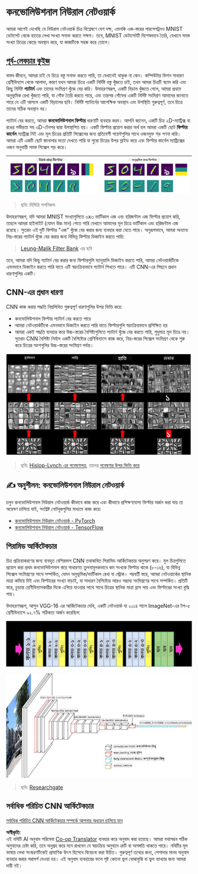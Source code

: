 <!--
CO_OP_TRANSLATOR_METADATA:
{
  "original_hash": "088837b42b7d99198bf62db8a42411e0",
  "translation_date": "2025-08-26T09:27:51+00:00",
  "source_file": "lessons/4-ComputerVision/07-ConvNets/README.md",
  "language_code": "bn"
}
-->
# কনভোলিউশনাল নিউরাল নেটওয়ার্ক

আমরা আগেই দেখেছি যে নিউরাল নেটওয়ার্ক চিত্র বিশ্লেষণে বেশ দক্ষ, এমনকি এক-স্তরের পারসেপট্রনও MNIST ডেটাসেট থেকে হাতের লেখা সংখ্যা সনাক্ত করতে সক্ষম। তবে, MNIST ডেটাসেটটি বিশেষভাবে তৈরি, যেখানে সমস্ত সংখ্যা চিত্রের কেন্দ্রে অবস্থান করে, যা কাজটিকে সহজ করে তোলে।

## [পূর্ব-লেকচার কুইজ](https://ff-quizzes.netlify.app/en/ai/quiz/13)

বাস্তব জীবনে, আমরা চাই যে চিত্রে বস্তু সনাক্ত করতে পারি, তা যেখানেই থাকুক না কেন। কম্পিউটার ভিশন সাধারণ শ্রেণীবিন্যাস থেকে আলাদা, কারণ যখন আমরা চিত্রে একটি নির্দিষ্ট বস্তু খুঁজতে চাই, তখন আমরা চিত্রটি স্ক্যান করি এবং কিছু নির্দিষ্ট **প্যাটার্ন** এবং তাদের সংমিশ্রণ খুঁজে বের করি। উদাহরণস্বরূপ, একটি বিড়াল খুঁজতে গেলে, আমরা প্রথমে অনুভূমিক রেখা খুঁজতে পারি, যা গোঁফ তৈরি করতে পারে, এবং তারপর গোঁফের একটি নির্দিষ্ট সংমিশ্রণ আমাদের জানাতে পারে যে এটি আসলে একটি বিড়ালের ছবি। নির্দিষ্ট প্যাটার্নের আপেক্ষিক অবস্থান এবং উপস্থিতি গুরুত্বপূর্ণ, তবে চিত্রে তাদের সঠিক অবস্থান নয়।

প্যাটার্ন বের করতে, আমরা **কনভোলিউশনাল ফিল্টার** ধারণাটি ব্যবহার করব। আপনি জানেন, একটি চিত্র ২D-ম্যাট্রিক্স বা রঙের গভীরতা সহ ৩D-টেনসর দ্বারা উপস্থাপিত হয়। একটি ফিল্টার প্রয়োগ করার অর্থ হল আমরা একটি ছোট **ফিল্টার কার্নেল** ম্যাট্রিক্স নিই এবং মূল চিত্রের প্রতিটি পিক্সেলের জন্য প্রতিবেশী পয়েন্টগুলির সাথে ওজনযুক্ত গড় গণনা করি। আমরা এটি একটি ছোট জানালার মতো দেখতে পারি যা পুরো চিত্রের উপর স্লাইড করে এবং ফিল্টার কার্নেল ম্যাট্রিক্সের ওজন অনুযায়ী সমস্ত পিক্সেল গড় করে।

![ভার্টিকাল এজ ফিল্টার](../../../../../translated_images/filter-vert.b7148390ca0bc356ddc7e55555d2481819c1e86ddde9dce4db5e71a69d6f887f.bn.png) | ![হরিজন্টাল এজ ফিল্টার](../../../../../translated_images/filter-horiz.59b80ed4feb946efbe201a7fe3ca95abb3364e266e6fd90820cb893b4d3a6dda.bn.png)
----|----

> ছবি: দিমিত্রি সশনিকভ

উদাহরণস্বরূপ, যদি আমরা MNIST সংখ্যাগুলিতে ৩x৩ ভার্টিকাল এজ এবং হরিজন্টাল এজ ফিল্টার প্রয়োগ করি, তাহলে আমরা হাইলাইট (যেমন উচ্চ মান) পেতে পারি যেখানে আমাদের মূল চিত্রে ভার্টিকাল এবং হরিজন্টাল এজ রয়েছে। সুতরাং এই দুটি ফিল্টার "এজ" খুঁজে বের করার জন্য ব্যবহার করা যেতে পারে। অনুরূপভাবে, আমরা অন্যান্য নিম্ন-স্তরের প্যাটার্ন খুঁজে বের করার জন্য বিভিন্ন ফিল্টার ডিজাইন করতে পারি:

> [Leung-Malik Filter Bank](https://www.robots.ox.ac.uk/~vgg/research/texclass/filters.html) এর ছবি

তবে, আমরা যদি কিছু প্যাটার্ন বের করার জন্য ফিল্টারগুলি ম্যানুয়ালি ডিজাইন করতে পারি, আমরা নেটওয়ার্কটিকে এমনভাবে ডিজাইন করতে পারি যাতে এটি স্বয়ংক্রিয়ভাবে প্যাটার্ন শিখতে পারে। এটি CNN-এর পিছনে প্রধান ধারণাগুলির একটি।

## CNN-এর প্রধান ধারণা

CNN কাজ করার পদ্ধতি নিম্নলিখিত গুরুত্বপূর্ণ ধারণাগুলির উপর ভিত্তি করে:

* কনভোলিউশনাল ফিল্টার প্যাটার্ন বের করতে পারে
* আমরা নেটওয়ার্কটিকে এমনভাবে ডিজাইন করতে পারি যাতে ফিল্টারগুলি স্বয়ংক্রিয়ভাবে প্রশিক্ষিত হয়
* আমরা একই পদ্ধতি ব্যবহার করে উচ্চ-স্তরের বৈশিষ্ট্যগুলিতে প্যাটার্ন খুঁজে বের করতে পারি, শুধুমাত্র মূল চিত্রে নয়। সুতরাং CNN বৈশিষ্ট্য নির্যাস একটি বৈশিষ্ট্যের শ্রেণিবিন্যাসে কাজ করে, নিম্ন-স্তরের পিক্সেল সংমিশ্রণ থেকে শুরু করে চিত্রের অংশগুলির উচ্চ-স্তরের সংমিশ্রণ পর্যন্ত।

![হায়ারারকিকাল ফিচার এক্সট্রাকশন](../../../../../translated_images/FeatureExtractionCNN.d9b456cbdae7cb643fde3032b81b2940e3cf8be842e29afac3f482725ba7f95c.bn.png)

> ছবি: [Hislop-Lynch এর গবেষণাপত্র](https://www.semanticscholar.org/paper/Computer-vision-based-pedestrian-trajectory-Hislop-Lynch/26e6f74853fc9bbb7487b06dc2cf095d36c9021d), তাদের [গবেষণার উপর ভিত্তি করে](https://dl.acm.org/doi/abs/10.1145/1553374.1553453)

## ✍️ অনুশীলন: কনভোলিউশনাল নিউরাল নেটওয়ার্ক

চলুন কনভোলিউশনাল নিউরাল নেটওয়ার্ক কীভাবে কাজ করে এবং কীভাবে প্রশিক্ষণযোগ্য ফিল্টার অর্জন করা যায় তা অন্বেষণ চালিয়ে যাই, সংশ্লিষ্ট নোটবুকগুলির মাধ্যমে কাজ করে:

* [কনভোলিউশনাল নিউরাল নেটওয়ার্ক - PyTorch](../../../../../lessons/4-ComputerVision/07-ConvNets/ConvNetsPyTorch.ipynb)
* [কনভোলিউশনাল নিউরাল নেটওয়ার্ক - TensorFlow](../../../../../lessons/4-ComputerVision/07-ConvNets/ConvNetsTF.ipynb)

## পিরামিড আর্কিটেকচার

চিত্র প্রক্রিয়াকরণের জন্য ব্যবহৃত বেশিরভাগ CNN তথাকথিত পিরামিড আর্কিটেকচার অনুসরণ করে। মূল চিত্রগুলিতে প্রয়োগ করা প্রথম কনভোলিউশনাল স্তরে সাধারণত তুলনামূলকভাবে কম সংখ্যক ফিল্টার থাকে (৮-১৬), যা বিভিন্ন পিক্সেল সংমিশ্রণের সাথে সম্পর্কিত, যেমন অনুভূমিক/ভার্টিকাল রেখা বা স্ট্রোক। পরবর্তী স্তরে, আমরা নেটওয়ার্কের স্থানিক মাত্রা কমিয়ে দিই এবং ফিল্টারের সংখ্যা বাড়াই, যা সাধারণ বৈশিষ্ট্যের আরও সম্ভাব্য সংমিশ্রণের সাথে সম্পর্কিত। প্রতিটি স্তরে, চূড়ান্ত শ্রেণীবিন্যাসকারীর দিকে এগিয়ে যাওয়ার সাথে সাথে চিত্রের স্থানিক মাত্রা হ্রাস পায় এবং ফিল্টারের সংখ্যা বৃদ্ধি পায়।

উদাহরণস্বরূপ, আসুন VGG-16 এর আর্কিটেকচার দেখি, একটি নেটওয়ার্ক যা ২০১৪ সালে ImageNet-এর টপ-৫ শ্রেণীবিন্যাসে ৯২.৭% সঠিকতা অর্জন করেছিল:

![ImageNet স্তর](../../../../../translated_images/vgg-16-arch1.d901a5583b3a51baeaab3e768567d921e5d54befa46e1e642616c5458c934028.bn.jpg)

![ImageNet পিরামিড](../../../../../translated_images/vgg-16-arch.64ff2137f50dd49fdaa786e3f3a975b3f22615efd13efb19c5d22f12e01451a1.bn.jpg)

> ছবি: [Researchgate](https://www.researchgate.net/figure/Vgg16-model-structure-To-get-the-VGG-NIN-model-we-replace-the-2-nd-4-th-6-th-7-th_fig2_335194493)

## সর্বাধিক পরিচিত CNN আর্কিটেকচার

[সর্বাধিক পরিচিত CNN আর্কিটেকচার সম্পর্কে আপনার অধ্যয়ন চালিয়ে যান](CNN_Architectures.md)

**অস্বীকৃতি**:  
এই নথিটি AI অনুবাদ পরিষেবা [Co-op Translator](https://github.com/Azure/co-op-translator) ব্যবহার করে অনুবাদ করা হয়েছে। আমরা যথাসম্ভব সঠিক অনুবাদের চেষ্টা করি, তবে অনুগ্রহ করে মনে রাখবেন যে স্বয়ংক্রিয় অনুবাদে ত্রুটি বা অসঙ্গতি থাকতে পারে। নথিটির মূল ভাষায় লেখা সংস্করণটিকেই প্রামাণিক উৎস হিসেবে বিবেচনা করা উচিত। গুরুত্বপূর্ণ তথ্যের জন্য, পেশাদার মানব অনুবাদ ব্যবহার করার পরামর্শ দেওয়া হয়। এই অনুবাদ ব্যবহারের ফলে সৃষ্ট কোনো ভুল বোঝাবুঝি বা ভুল ব্যাখ্যার জন্য আমরা দায়ী নই।